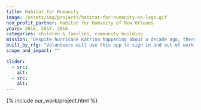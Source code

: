```yaml
---
title: Habitat for Humanity
image: /assets/img/projects/habitat-for-humanity-no-logo.gif
non_profit_partner: Habitat for Humanity of New Orleans
years: 2018, 2017, 2016
categories: children & families, community building
mission: "Despite hurricane Katrina happening about a decade ago, there are still a lot of displaced people in temporary residences who need somewhere to call home. The amazing people at Habitat for Humanity are trying to fix this with their work in New Orleans 9th ward (one of the hardest hit areas by Katrina) and with a recent grant they received their work is only going to move quicker. The problem is, one of the requirements of the grant is a stricter recording and reporting process of their 300 or so daily volunteers which is where we come in! Let's help them with the great work they are doing by making this process faster so they have more time for rebuilding people's lives."
built_by_rfg: "Volunteers will use this app to sign in and out of work sites by entering a touch-based signature on their smartphone. The technical details will be decided by the team as a group, but this JS widget for taking signatures is promising (try it on your phone): https://github.com/szimek/signature_pad"
scope_and_impact: ""

slider:
  - src:
    alt:
  - src:
    alt:
---
```


{% include our_work/project.html %}
